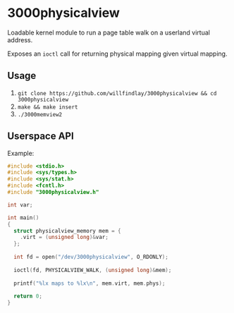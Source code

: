 # 3000physicalview

Loadable kernel module to run a page table walk on a userland virtual address.

Exposes an `ioctl` call for returning physical mapping given virtual mapping.

## Usage

1. `git clone https://github.com/willfindlay/3000physicalview && cd 3000physicalview`
1. `make && make insert`
1. `./3000memview2`

## Userspace API

Example:

```c
#include <stdio.h>
#include <sys/types.h>
#include <sys/stat.h>
#include <fcntl.h>
#include "3000physicalview.h"

int var;

int main()
{
  struct physicalview_memory mem = {
    .virt = (unsigned long)&var;
  };
  
  int fd = open("/dev/3000physicalview", O_RDONLY);
  
  ioctl(fd, PHYSICALVIEW_WALK, (unsigned long)&mem);
  
  printf("%lx maps to %lx\n", mem.virt, mem.phys);
  
  return 0;
}
```
